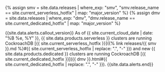 {% assign smv = site.data.releases | where_exp: "smv", "smv.release_name == site.current_serverless_hotfix" | map: "major_version" %}
{% assign dmv = site.data.releases | where_exp: "dmv", "dmv.release_name == site.current_dedicated_hotfix" | map: "major_version" %}

{{site.data.alerts.callout_version}}
As of {{ site.current_cloud_date | date: "%B %e, %Y" }}, {{ site.data.products.serverless }} clusters are running CockroachDB [{{ site.current_serverless_hotfix }}]({% link releases/{{ smv }}.md %}#{{ site.current_serverless_hotfix | replace: ".", "-" }}) and new {{ site.data.products.dedicated }} clusters are running CockroachDB [{{ site.current_dedicated_hotfix }}]({{ dmv }}.html#{{ site.current_dedicated_hotfix | replace: ".", "-" }}).
{{site.data.alerts.end}}
